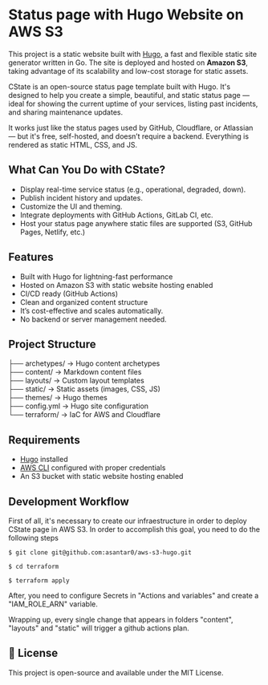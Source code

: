 # Status page with Hugo Website on AWS S3

This project is a static website built with [Hugo](https://gohugo.io/), a fast and flexible static site generator written in Go. The site is deployed and hosted on **Amazon S3**, taking advantage of its scalability and low-cost storage for static assets.

CState is an open-source status page template built with Hugo. It's designed to help you create a simple, beautiful, and static status page — ideal for showing the current uptime of your services, listing past incidents, and sharing maintenance updates.

It works just like the status pages used by GitHub, Cloudflare, or Atlassian — but it's free, self-hosted, and doesn’t require a backend. Everything is rendered as static HTML, CSS, and JS.

## What Can You Do with CState?
- Display real-time service status (e.g., operational, degraded, down).
- Publish incident history and updates.
- Customize the UI and theming.
- Integrate deployments with GitHub Actions, GitLab CI, etc.
- Host your status page anywhere static files are supported (S3, GitHub Pages, Netlify, etc.)

## Features

- Built with Hugo for lightning-fast performance
- Hosted on Amazon S3 with static website hosting enabled
- CI/CD ready (GitHub Actions)
- Clean and organized content structure
- It’s cost-effective and scales automatically.
- No backend or server management needed.


## Project Structure

├── archetypes/         -> Hugo content archetypes  
├── content/            -> Markdown content files    
├── layouts/            -> Custom layout templates  
├── static/             -> Static assets (images, CSS, JS)  
├── themes/             -> Hugo themes  
├── config.yml          -> Hugo site configuration  
└── terraform/          -> IaC for AWS and Cloudflare


## Requirements

- [Hugo](https://gohugo.io/getting-started/installing/) installed
- [AWS CLI](https://aws.amazon.com/cli/) configured with proper credentials
- An S3 bucket with static website hosting enabled 


## Development Workflow
First of all, it's necessary to create our infraestructure in order to deploy CState page in AWS S3. In order to accomplish this goal, you need to do the following steps

```
$ git clone git@github.com:asantar0/aws-s3-hugo.git

$ cd terraform

$ terraform apply
```

After, you need to configure Secrets in "Actions and variables" and create a "IAM_ROLE_ARN" variable.

Wrapping up, every single change that appears in folders "content", "layouts" and "static" will trigger a github actions plan.


## 📄 License
This project is open-source and available under the MIT License.
